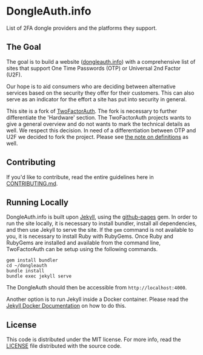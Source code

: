 DongleAuth.info
=================

<!--[![Build Status](https://travis-ci.org/nitrokey/dongleauth.svg)](https://travis-ci.org/nitrokey/dongleauth)
[![License](https://img.shields.io/badge/license-mit-blue.svg?style=flat)](/LICENSE)-->

List of 2FA dongle providers and the platforms they support. 

## The Goal

The goal is to build a website ([dongleauth.info](https://www.dongleauth.info)) with a comprehensive list of sites that support One Time Passwords (OTP) or Universal 2nd Factor (U2F).

Our hope is to aid consumers who are deciding between alternative services based on the security they
offer for their customers. This can also serve as an indicator for the effort a site has put into security in general.

This site is a fork of [TwoFactorAuth](https://twofactorauth.org). The fork is necessary to further differentiate the 'Hardware' section. The TwoFactorAuth projects wants to give a general overview and do not wants to mark the technical details as well. We respect this decision. In need of a differentiation between OTP and U2F we decided to fork the project. Please see [the note on definitions](https://github.com/Nitrokey/dongleauth/blob/device_authenticators/CONTRIBUTING.md#a-note-on-definitions) as well.

## Contributing

If you'd like to contribute, read the entire guidelines here in
[CONTRIBUTING.md][contrib].

## Running Locally

DongleAuth.info is built upon [Jekyll](https://jekyllrb.com/), using the [github-pages](https://github.com/github/pages-gem) gem.
In order to run the site locally, it is necessary to install bundler, install all dependencies, and then use Jekyll to serve
the site. If the `gem` command is not available to you, it is necessary to install Ruby with RubyGems.
Once Ruby and RubyGems are installed and available from the command line, TwoFactorAuth can be setup using the following commands.

```
gem install bundler
cd ~/dongleauth
bundle install
bundle exec jekyll serve
```

The DongleAuth should then be accessible from `http://localhost:4000`.

Another option is to run Jekyll inside a Docker container.  Please read the [Jekyll Docker Documentation](https://github.com/envygeeks/jekyll-docker/blob/master/README.md) on how to do this.

## License

This code is distributed under the MIT license. For more info, read the
[LICENSE][license] file distributed with the source code.

[contrib]: /CONTRIBUTING.md
[license]: /LICENSE
